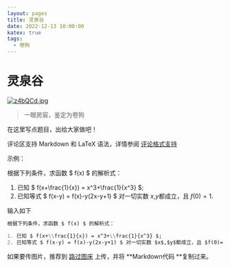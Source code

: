 ```yaml
---
layout: pages
title: 灵泉谷
date: 2022-12-13 10:00:00
katex: true
tags:
  - 卷狗
---
```


# 灵泉谷

[![z4bQCd.jpg](https://s1.ax1x.com/2022/12/13/z4bQCd.jpg)](https://imgse.com/i/z4bQCd)

> 一眼房宸，鉴定为卷狗

在这里写点题目，出给大家做吧！

评论区支持 Markdown 和 LaTeX 语法，详情参阅 [评论格式支持](https://waline.js.org/cookbook/syntax.html#%E6%95%B0%E5%AD%A6%E5%85%AC%E5%BC%8F)

示例：

根据下列条件，求函数 $ f(x) $ 的解析式：

1. 已知 $ f(x+\\frac{1}{x}) = x^3+\\frac{1}{x^3} $;
2. 已知等式 $ f(x-y) = f(x)-y(2x-y+1) $ 对一切实数 $x$,$y$都成立，且 $f(0)=1$.

输入如下

```md
根据下列条件，求函数 $ f(x) $ 的解析式：

1. 已知 $ f(x+\\frac{1}{x}) = x^3+\\frac{1}{x^3} $;
2. 已知等式 $ f(x-y) = f(x)-y(2x-y+1) $ 对一切实数 $x$,$y$都成立，且 $f(0)=1$.

```

如果要传图片，推荐到 [路过图床](https://imgse.com/) 上传，并将 **Markdown代码 **复制过来。
